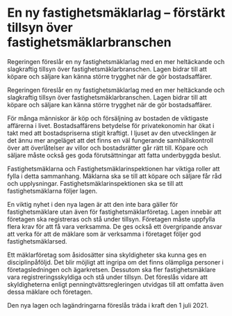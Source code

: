 # En ny fastighetsmäklarlag – förstärkt tillsyn över fastighetsmäklarbranschen

Regeringen föreslår en ny fastighetsmäklarlag med en mer heltäckande och slagkraftig tillsyn över fastighetsmäklarbranschen. Lagen bidrar till att köpare och säljare kan känna större trygghet när de gör bostadsaffärer.

Regeringen föreslår en ny fastighetsmäklarlag med en mer heltäckande och slagkraftig tillsyn över fastighetsmäklarbranschen. Lagen bidrar till att köpare och säljare kan känna större trygghet när de gör bostadsaffärer.

För många människor är köp och försäljning av bostaden de viktigaste affärerna i livet. Bostadsaffärens betydelse för privatekonomin har ökat i takt med att bostadspriserna stigit kraftigt. I ljuset av den utvecklingen är det ännu mer angeläget att det finns en väl fungerande samhällskontroll över att överlåtelser av villor och bostadsrätter går rätt till. Köpare och säljare måste också ges goda förutsättningar att fatta underbyggda beslut.

Fastighetsmäklarna och Fastighetsmäklarinspektionen har viktiga roller att fylla i detta sammanhang. Mäklarna ska se till att köpare och säljare får råd och upplysningar. Fastighetsmäklarinspektionen ska se till att fastighetsmäklarna följer lagen.

En viktig nyhet i den nya lagen är att den inte bara gäller för fastighetsmäklare utan även för fastighetsmäklarföretag. Lagen innebär att företagen ska registreras och stå under tillsyn. Företagen måste uppfylla flera krav för att få vara verksamma. De ges också ett övergripande ansvar att verka för att de mäklare som är verksamma i företaget följer god fastighetsmäklarsed.

Ett mäklarföretag som åsidosätter sina skyldigheter ska kunna ges en disciplinpåföljd. Det blir möjligt att ingripa om det finns olämpliga personer i företagsledningen och ägarkretsen. Dessutom ska fler fastighetsmäklare vara registreringsskyldiga och stå under tillsyn. Det föreslås vidare att skyldigheterna enligt penningtvättsregleringen utvidgas till att omfatta även dessa mäklare och företagen.

Den nya lagen och lagändringarna föreslås träda i kraft den 1 juli 2021.
